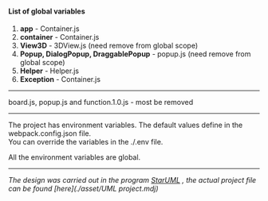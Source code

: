 #### List of global variables
1. **app** - Container.js
2. **container** - Container.js
3. **View3D** - 3DView.js (need remove from global scope)
4. **Popup, DialogPopup, DraggablePopup** - popup.js (need remove from global scope)
5. **Helper** - Helper.js
6. **Exception** - Container.js

---
board.js, popup.js and function.1.0.js - most be removed

---
The project has environment variables. The default values define in the webpack.config.json file.  
You can override the variables in the ./.env file. 

All the environment variables are global.





---
_The design was carried out in the program [StarUML](http://staruml.io/) ,
the actual project file can be found [here](./asset/UML project.mdj)_